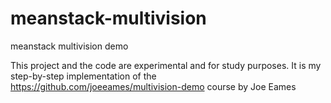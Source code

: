 meanstack-multivision
=====================

meanstack multivision demo

This project and the code are experimental and for study purposes. 
It is my step-by-step implementation of the https://github.com/joeeames/multivision-demo course by Joe Eames
